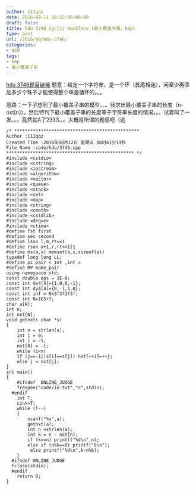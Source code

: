 ```yaml
---
author: 111qqz
date: 2016-08-11 16:53:06+00:00
draft: false
title: hdu 3746 Cyclic Nacklace (最小覆盖子串，kmp)
type: post
url: /2016/08/hdu-3746/
categories:
- ACM
tags:
- kmp
- 最小覆盖子串
---
```


[hdu 3746题目链接](http://acm.hdu.edu.cn/showproblem.php?pid=3746)
题意：给定一个字符串，是一个环（首尾相连），问至少再添加多少个珠子才能使得整个串是循环的。。。

思路：一下子想到了最小覆盖子串的模型。。。我求出最小覆盖子串的长度（n-nxt[n]）。然后特判下最小覆盖子串的长度等于字符串长度的情况。。。试着叫了一发。。。竟然就A了2333.。。大概是所谓的题感吧（逃









    
    /* ***********************************************
    Author :111qqz
    Created Time :2016年08月12日 星期五 00时41分19秒
    File Name :code/hdu/3746.cpp
    ************************************************ */
    #include <cstdio>
    #include <cstring>
    #include <iostream>
    #include <algorithm>
    #include <vector>
    #include <queue>
    #include <stack>
    #include <set>
    #include <map>
    #include <string>
    #include <cmath>
    #include <cstdlib>
    #include <deque>
    #include <ctime>
    #define fst first
    #define sec second
    #define lson l,m,rt<<1
    #define rson m+1,r,rt<<1|1
    #define ms(a,x) memset(a,x,sizeof(a))
    typedef long long LL;
    #define pi pair < int ,int >
    #define MP make_pair
    using namespace std;
    const double eps = 1E-8;
    const int dx4[4]={1,0,0,-1};
    const int dy4[4]={0,-1,1,0};
    const int inf = 0x3f3f3f3f;
    const int N=1E5+7;
    char a[N];
    int n;
    int nxt[N];
    void getnxt( char *s)
    {
        int n = strlen(s);
        int i = 0;
        int j = -1;
        nxt[0] = -1;
        while (i<n)
    	if (j==-1||s[i]==s[j]) nxt[++i]=++j;
    	else j = nxt[j];
    }
    int main()
    {
    	#ifndef  ONLINE_JUDGE 
    	freopen("code/in.txt","r",stdin);
      #endif
    	int T;
    	cin>>T;
    	while (T--)
    	{
    	    scanf("%s",a);
    	    getnxt(a);
    	    int n =strlen(a);
    	    int k = n - nxt[n];
    	    if (k==n) printf("%d\n",n);
    	    else if (n%k==0) printf("0\n");
    		 else printf("%d\n",k-n%k);
    	}
      #ifndef ONLINE_JUDGE  
      fclose(stdin);
      #endif
        return 0;
    }
    



